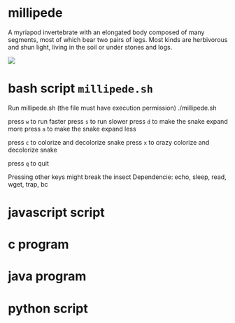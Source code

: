 # millipede
A myriapod invertebrate with an elongated body composed of many segments, most of which bear two pairs of legs. Most kinds are herbivorous and shun light, living in the soil or under stones and logs.

![](https://media.giphy.com/media/4K3m3ZQ3nlbxRUb1Y9/giphy.gif)

# bash script `millipede.sh`
Run millipede.sh (the file must have execution permission)
./millipede.sh

press `w` to run faster
press `s` to run slower
press `d` to make the snake expand more
press `a` to make the snake expand less

press `c` to colorize and decolorize snake
press `x` to crazy colorize and decolorize snake

press `q` to quit

Pressing other keys might break the insect
Dependencie: echo, sleep, read, wget, trap, bc


# javascript script

# c program

# java program

# python script
